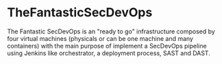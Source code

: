 # TheFantasticSecDevOps
The Fantastic SecDevOps is an "ready to go" infrastructure composed by four virtual machines (physicals or can be one machine and many containers) with the main purpose of implement a SecDevOps pipeline using Jenkins like orchestrator, a deployment process, SAST and DAST.
